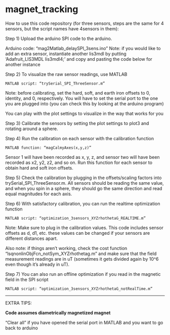 # magnet_tracking



How to use this code repository (for three sensors, steps are the same for 4 sensors, but the script names have 4sensors in them):

Step 1) Upload the arduino SPI code to the arduino. 

Arduino code: “mag2Matlab_delaySPI_3sens.ino” 
Note: if you would like to add an extra sensor, instantiate another lis3mdl by putting ‘Adafruit_LIS3MDL lis3mdl4;’ and copy and pasting the code below for another instance

Step 2) To visualize the raw sensor readings, use MATLAB	

	MATLAB script: “trySerial_SPI_ThreeSensor.m”
Note: before calibrating, set the hard, soft, and earth iron offsets to 0, identity, and 0, respectively. You will have to set the serial port to the one you are plugged into (you can check this by looking at the arduino program)

You can play with the plot settings to visualize in the way that works for you 

Step 3) Calibrate the sensors by setting the plot settings to plot3 and rotating around a sphere. 

Step 4) Run the calibration on each sensor with the calibration function
	
	MATLAB function: “magCalmyAxes(x,y,z)”
Sensor 1 will have been recorded as x, y, z, and sensor two will have been recorded as x2, y2, z2, and so on. Run this function for each sensor to obtain hard and soft iron offsets.

Step 5) Check the calibration by plugging in the offsets/scaling factors into trySerial_SPI_ThreeSensor.m. All sensors should be reading the same value, and when you spin in a sphere, they should go the same direction and read equal magnitudes for each axis.

Step 6) With satisfactory calibration, you can run the realtime optimization function
	
	MATLAB script: “optimization_3sensors_XYZrhothetaG_REALTIME.m”
Note: Make sure to plug in the calibration values. This code includes sensor offsets as d, d1, etc. these values can be changed if your sensors are different distances apart.

Also note: if things aren’t working, check the cost function “lsqnonlinObjFcn_notSym_XYZrhothetag.m” and make sure that the field measurement readings are in uT (sometimes it gets divided again by 10^6 even though it’s already in uT).

Step 7) You can also run an offline optimization if you read in the magnetic field in the SPI script
	
	MATLAB script: “optimization_3sensors_XYZrhothetaG_notRealTime.m”

_________________________________
EXTRA TIPS: 

****Code assumes diametrically magnetized magnet****

“Clear all” if you have opened the serial port in MATLAB and you want to go back to arduino
